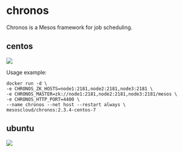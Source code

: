 # chronos

Chronos is a Mesos framework for job scheduling.

## centos

[![](https://badge.imagelayers.io/mesoscloud/chronos:2.3.4-centos-7.svg)](https://imagelayers.io/?images=mesoscloud/chronos:2.3.4-centos-7)

Usage example:

```
docker run -d \
-e CHRONOS_ZK_HOSTS=node1:2181,node2:2181,node3:2181 \
-e CHRONOS_MASTER=zk://node1:2181,node2:2181,node3:2181/mesos \
-e CHRONOS_HTTP_PORT=4400 \
--name chronos --net host --restart always \
mesoscloud/chronos:2.3.4-centos-7
```

## ubuntu

[![](https://badge.imagelayers.io/mesoscloud/chronos:2.3.4-ubuntu-14.04.svg)](https://imagelayers.io/?images=mesoscloud/chronos:2.3.4-ubuntu-14.04)
